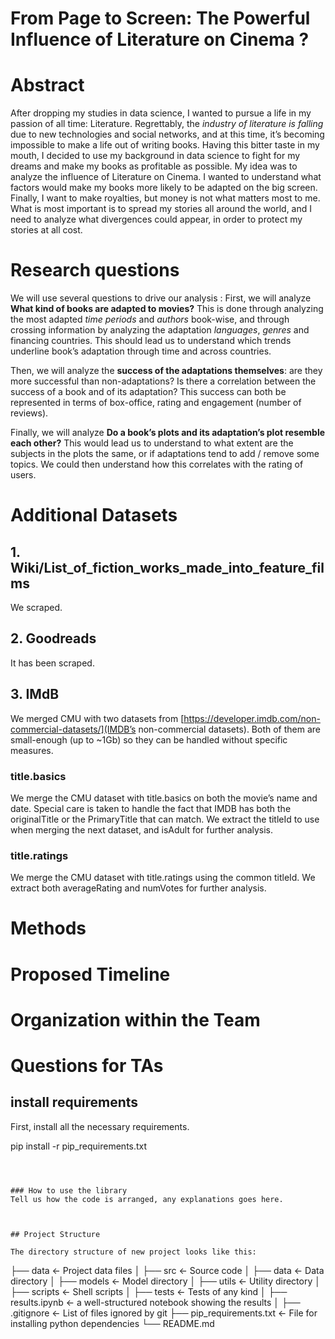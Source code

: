 # From Page to Screen: The Powerful Influence of Literature on Cinema ?

# Abstract 

After dropping my studies in data science, I wanted to pursue a life in my passion of all time: Literature.
Regrettably, the *industry of literature is falling* due to new technologies and social networks, and at this time, it’s becoming impossible to make a life out of writing books.
Having this bitter taste in my mouth, I decided to use my background in data science to fight for my dreams and make my books as profitable as possible.
My idea was to analyze the influence of Literature on Cinema. I wanted to understand what factors would make my books more likely to be adapted on the big screen. 
Finally, I want to make royalties, but money is not what matters most to me. What is most important is to spread my stories all around the world, and I need to analyze what divergences could appear, in order to protect my stories at all cost. 

# Research questions
We will use several questions to drive our analysis :
First, we will analyze **What kind of books are adapted to movies?** This is done through analyzing the most adapted *time periods* and *authors* book-wise, and through crossing information by analyzing the adaptation *languages*, *genres* and financing countries. This should lead us to understand which trends underline book’s adaptation through time and across countries.

Then, we will analyze the **success of the adaptations themselves**: are they more successful than non-adaptations? Is there a correlation between the success of a book and of its adaptation? This success can both be represented in terms of box-office, rating and engagement (number of reviews).

Finally, we will analyze **Do a book’s plots and its adaptation’s plot resemble each other?** This would lead us to understand to what extent are the subjects in the plots the same, or if adaptations tend to add / remove some topics. We could then understand how this correlates with the rating of users.


# Additional Datasets
## 1. Wiki/List_of_fiction_works_made_into_feature_films
We scraped.

## 2. Goodreads
It has been scraped.

## 3. IMdB
We merged CMU with two datasets from [https://developer.imdb.com/non-commercial-datasets/](IMDB’s non-commercial datasets). Both of them are small-enough (up to ~1Gb) so they can be handled without specific measures.
### title.basics
We merge the CMU dataset with title.basics on both the movie’s name and date. Special care is taken to handle the fact that IMDB has both the originalTitle or the PrimaryTitle that can match. We extract the titleId to use when merging the next dataset, and isAdult for further analysis.
### title.ratings
We merge the CMU dataset with title.ratings using the common titleId. We extract both averageRating and numVotes for further analysis.


# Methods


# Proposed Timeline


# Organization within the Team



# Questions for TAs 





## install requirements
First, install all the necessary requirements.

pip install -r pip_requirements.txt
```



### How to use the library
Tell us how the code is arranged, any explanations goes here.



## Project Structure

The directory structure of new project looks like this:

```
├── data                        <- Project data files
│
├── src                         <- Source code
│   ├── data                            <- Data directory
│   ├── models                          <- Model directory
│   ├── utils                           <- Utility directory
│   ├── scripts                         <- Shell scripts
│
├── tests                       <- Tests of any kind
│
├── results.ipynb               <- a well-structured notebook showing the results
│
├── .gitignore                  <- List of files ignored by git
├── pip_requirements.txt        <- File for installing python dependencies
└── README.md
```

